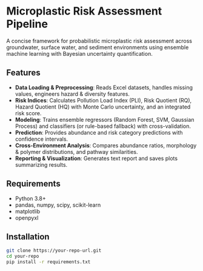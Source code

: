 # Microplastic Risk Assessment Pipeline

A concise framework for probabilistic microplastic risk assessment across groundwater, surface water, and sediment environments using ensemble machine learning with Bayesian uncertainty quantification.

## Features
- **Data Loading & Preprocessing**: Reads Excel datasets, handles missing values, engineers hazard & diversity features.
- **Risk Indices**: Calculates Pollution Load Index (PLI), Risk Quotient (RQ), Hazard Quotient (HQ) with Monte Carlo uncertainty, and an integrated risk score.
- **Modeling**: Trains ensemble regressors (Random Forest, SVM, Gaussian Process) and classifiers (or rule-based fallback) with cross-validation.
- **Prediction**: Provides abundance and risk category predictions with confidence intervals.
- **Cross-Environment Analysis**: Compares abundance ratios, morphology & polymer distributions, and pathway similarities.
- **Reporting & Visualization**: Generates text report and saves plots summarizing results.

## Requirements
- Python 3.8+
- pandas, numpy, scipy, scikit-learn
- matplotlib
- openpyxl

## Installation
```bash
git clone https://your-repo-url.git
cd your-repo
pip install -r requirements.txt